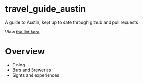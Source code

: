 # travel_guide_austin
A guide to Austin, kept up to date through github and pull requests

View [the list here](https://github.com/triskadecaepyon/travel_guide_austin/tree/master/md_src)
# Overview
- Dining
- Bars and Breweries
- Sights and experiences

